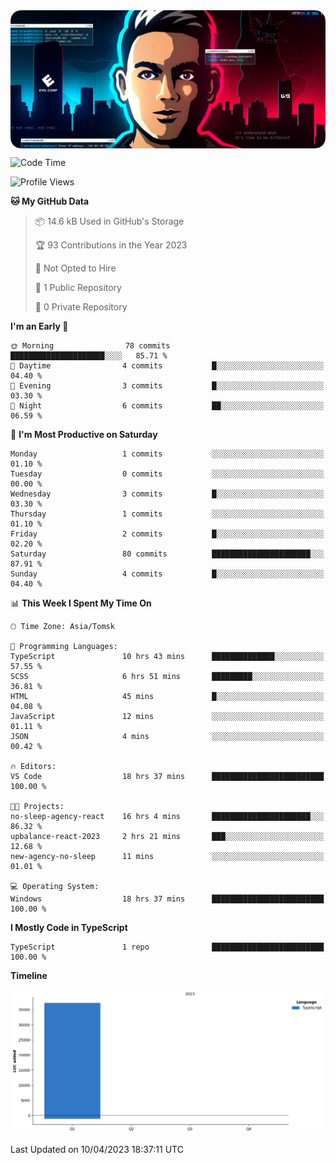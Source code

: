 <img align="center" src="https://github.com/asdzn/asdzn/blob/main/img/cover.png" alt="cover" />

<!--START_SECTION:waka-->
![Code Time](http://img.shields.io/badge/Code%20Time-76%20hrs%2030%20mins-blue)

![Profile Views](http://img.shields.io/badge/Profile%20Views-1-blue)

**🐱 My GitHub Data** 

> 📦 14.6 kB Used in GitHub's Storage 
 > 
> 🏆 93 Contributions in the Year 2023
 > 
> 🚫 Not Opted to Hire
 > 
> 📜 1 Public Repository 
 > 
> 🔑 0 Private Repository 
 > 
**I'm an Early 🐤** 

```text
🌞 Morning                78 commits          █████████████████████░░░░   85.71 % 
🌆 Daytime                4 commits           █░░░░░░░░░░░░░░░░░░░░░░░░   04.40 % 
🌃 Evening                3 commits           █░░░░░░░░░░░░░░░░░░░░░░░░   03.30 % 
🌙 Night                  6 commits           ██░░░░░░░░░░░░░░░░░░░░░░░   06.59 % 
```
📅 **I'm Most Productive on Saturday** 

```text
Monday                   1 commits           ░░░░░░░░░░░░░░░░░░░░░░░░░   01.10 % 
Tuesday                  0 commits           ░░░░░░░░░░░░░░░░░░░░░░░░░   00.00 % 
Wednesday                3 commits           █░░░░░░░░░░░░░░░░░░░░░░░░   03.30 % 
Thursday                 1 commits           ░░░░░░░░░░░░░░░░░░░░░░░░░   01.10 % 
Friday                   2 commits           █░░░░░░░░░░░░░░░░░░░░░░░░   02.20 % 
Saturday                 80 commits          ██████████████████████░░░   87.91 % 
Sunday                   4 commits           █░░░░░░░░░░░░░░░░░░░░░░░░   04.40 % 
```


📊 **This Week I Spent My Time On** 

```text
🕑︎ Time Zone: Asia/Tomsk

💬 Programming Languages: 
TypeScript               10 hrs 43 mins      ██████████████░░░░░░░░░░░   57.55 % 
SCSS                     6 hrs 51 mins       █████████░░░░░░░░░░░░░░░░   36.81 % 
HTML                     45 mins             █░░░░░░░░░░░░░░░░░░░░░░░░   04.08 % 
JavaScript               12 mins             ░░░░░░░░░░░░░░░░░░░░░░░░░   01.11 % 
JSON                     4 mins              ░░░░░░░░░░░░░░░░░░░░░░░░░   00.42 % 

🔥 Editors: 
VS Code                  18 hrs 37 mins      █████████████████████████   100.00 % 

🐱‍💻 Projects: 
no-sleep-agency-react    16 hrs 4 mins       ██████████████████████░░░   86.32 % 
upbalance-react-2023     2 hrs 21 mins       ███░░░░░░░░░░░░░░░░░░░░░░   12.68 % 
new-agency-no-sleep      11 mins             ░░░░░░░░░░░░░░░░░░░░░░░░░   01.01 % 

💻 Operating System: 
Windows                  18 hrs 37 mins      █████████████████████████   100.00 % 
```

**I Mostly Code in TypeScript** 

```text
TypeScript               1 repo              █████████████████████████   100.00 % 
```



**Timeline**

![Lines of Code chart](https://raw.githubusercontent.com/asdzn/asdzn/main/assets/bar_graph.png)


 Last Updated on 10/04/2023 18:37:11 UTC
<!--END_SECTION:waka-->





<!-- <h1 align="center">Hi there, I'm <a href="https://asdzn.pro/" target="_blank">Andrew</a> 
<img src="https://github.com/blackcater/blackcater/raw/main/images/Hi.gif" height="32"/></h1>

### Connect with me:
<p align="left">
	<a href="https://vk.com/asdznpro" target="_blank"><img align="center" src="https://github.com/asdzn/asdzn/blob/main/img/icons/vk.svg" alt="VK" height="40" width="40" /></a>
	<a href="mailto:hi@asdzn.pro" target="_blank"><img align="center" src="https://github.com/asdzn/asdzn/blob/main/img/icons/vk-mail.svg" alt="VK Mail" height="40" width="40" /></a>
	<a href="https://t.me/asdznpro" target="_blank"><img align="center" src="https://github.com/asdzn/asdzn/blob/main/img/icons/telegram.svg" alt="Telegram" height="40" width="40" /></a>
</p>

### Tools:
<p align="left">
	<a href="https://www.adobe.com/ru/products/photoshop.html" target="_blank"><img align="center" src="https://github.com/asdzn/asdzn/blob/main/img/icons/photoshop.svg" alt="Photoshop" height="40" width="40" /></a>
	<a href="https://www.adobe.com/ru/products/illustrator.html" target="_blank"><img align="center" src="https://github.com/asdzn/asdzn/blob/main/img/icons/illustrator.svg" alt="Illustrator" height="40" width="40" /></a>
	<a href="https://www.figma.com/" target="_blank"><img align="center" src="https://github.com/asdzn/asdzn/blob/main/img/icons/figma.svg" alt="Figma" height="40" width="40" /></a>
	<a href="https://code.visualstudio.com/" target="_blank"><img align="center" src="https://github.com/asdzn/asdzn/blob/main/img/icons/vs-code.svg" alt="VS Code" height="40" width="40" /></a>
	<a href="https://git-scm.com/" target="_blank"><img align="center" src="https://github.com/asdzn/asdzn/blob/main/img/icons/git.svg" alt="Git" height="40" width="40" /></a>
	<a href="https://reactjs.org/" target="_blank"><img align="center" src="https://github.com/asdzn/asdzn/blob/main/img/icons/react.svg" alt="React" height="40" width="40" /></a>
</p>

### Languages:
<p align="left">
	<a href="https://www.javascript.com/" target="_blank"><img align="center" src="https://github.com/asdzn/asdzn/blob/main/img/icons/js.svg" alt="JavaScript" height="40" width="40" /></a>
	<a href="https://www.typescriptlang.org/" target="_blank"><img align="center" src="https://github.com/asdzn/asdzn/blob/main/img/icons/ts.svg" alt="TypeScript" height="40" width="40" /></a>
</p> -->
